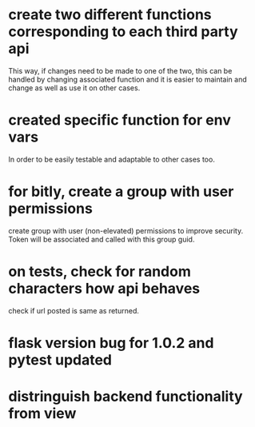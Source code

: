 # create two different functions corresponding to each third party api
This way, if changes need to be made to one of the two, this can be handled by changing associated
function and it is easier to maintain and change as well as use it on other cases. 

# created specific function for env vars
In order to be easily testable and adaptable to other cases too.

# for bitly, create a group with user permissions
create group with user (non-elevated) permissions to improve security. Token will be associated and called with this group guid.

# on tests, check for random characters how api behaves
check if url posted is same as returned.

# flask version bug for 1.0.2 and pytest updated

# distringuish backend functionality from view
